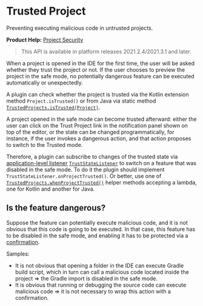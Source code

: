 <!-- Copyright 2000-2023 JetBrains s.r.o. and contributors. Use of this source code is governed by the Apache 2.0 license. -->

# Trusted Project

<link-summary>Preventing executing malicious code in untrusted projects.</link-summary>

<tldr>

**Product Help:** [Project Security](https://www.jetbrains.com/help/idea/project-security.html)

</tldr>

> This API is available in platform releases 2021.2.4/2021.3.1 and later.
>

When a project is opened in the IDE for the first time, the user will be asked whether they trust the project or not.
If the user chooses to preview the project in the safe mode, no potentially dangerous feature can be executed automatically or unexpectedly.

A plugin can check whether the project is trusted via the Kotlin extension method `Project.isTrusted()` or from Java via static method [`TrustedProjects.isTrusted(Project)`](%gh-ic%/platform/platform-impl/src/com/intellij/ide/impl/TrustedProjects.kt).

A project opened in the safe mode can become trusted afterward: either the user can click on the <control>Trust Project</control> link in the notification panel shown on top of the editor,
or the state can be changed programmatically, for instance, if the user invokes a dangerous action, and that action proposes to switch to the Trusted mode.

Therefore, a plugin can subscribe to changes of the trusted state via [application-level listener](plugin_listeners.md#defining-application-level-listeners) [`TrustStateListener`](%gh-ic%/platform/platform-impl/src/com/intellij/ide/impl/TrustedProjects.kt) to switch on a feature that was disabled in the safe mode.
To do it the plugin should implement `TrustStateListener.onProjectTrusted()`.
Or better, use one of [`TrustedProjects.whenProjectTrusted()`](%gh-ic%/platform/platform-impl/src/com/intellij/ide/impl/TrustedProjects.kt) helper methods accepting a lambda, one for Kotlin and another for Java.

## Is the feature dangerous?

Suppose the feature can potentially execute malicious code, and it is not obvious that this code is going to be executed.
In that case, this feature has to be disabled in the safe mode, and enabling it has to be protected via a [confirmation](misc_swing_components.md#messages).

Samples:
* It is not obvious that opening a folder in the IDE can execute Gradle build script, which in turn can call a malicious code located inside the project => the Gradle import is disabled in the safe mode.
* It is obvious that running or debugging the source code can execute malicious code => it is not necessary to wrap this action with a confirmation.
